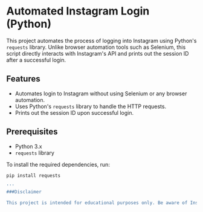 # Automated Instagram Login (Python)

This project automates the process of logging into Instagram using Python's `requests` library. Unlike browser automation tools such as Selenium, this script directly interacts with Instagram's API and prints out the session ID after a successful login.

## Features
- Automates login to Instagram without using Selenium or any browser automation.
- Uses Python's `requests` library to handle the HTTP requests.
- Prints out the session ID upon successful login.

## Prerequisites
- Python 3.x
- `requests` library

To install the required dependencies, run:
```bash
pip install requests

'''
###Disclaimer

This project is intended for educational purposes only. Be aware of Instagram's terms of service and use this script responsibly.
